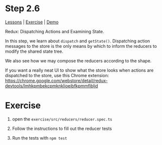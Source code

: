 # Step 2.6

[Lessons](../) | [Exercise](./exercise/) | [Demo](./demo/)

Redux: Dispatching Actions and Examining State.

In this step, we learn about `dispatch` and `getState()`. Dispatching action messages to the store is the only means by which to inform the reducers to modify the shared state tree.

We also see how we may compose the reducers according to the shape.

If you want a really neat UI to show what the store looks when actions are dispatched to the store, use this Chrome extension:
https://chrome.google.com/webstore/detail/redux-devtools/lmhkpmbekcpmknklioeibfkpmmfibljd

# Exercise

1. open the `exercise/src/reducers/reducer.spec.ts`

2. Follow the instructions to fill out the reducer tests

3. Run the tests with `npm test`
